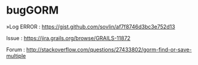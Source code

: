 bugGORM
=======
»Log ERROR : https://gist.github.com/sovlin/af7f8746d3bc3e752d13

Issue : https://jira.grails.org/browse/GRAILS-11872

Forum : http://stackoverflow.com/questions/27433802/gorm-find-or-save-multiple
